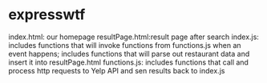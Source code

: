 # expresswtf

index.html: our homepage
resultPage.html:result page after search
index.js: includes functions that will invoke functions from functions.js when an event happens;
          includes functions that will parse out restaurant data and insert it into resultPage.html
functions.js: includes functions that call and process http requests to Yelp API and sen results
              back to index.js
